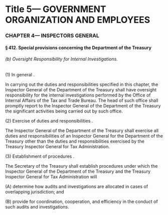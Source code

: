 
# Title 5— GOVERNMENT ORGANIZATION AND EMPLOYEES
### CHAPTER 4— INSPECTORS GENERAL
#### § 412. Special provisions concerning the Department of the Treasury
###### (b) Oversight Responsibility for Internal Investigations.

(1) In general .

In carrying out the duties and responsibilities specified in this chapter, the Inspector General of the Department of the Treasury shall have oversight responsibility for the internal investigations performed by the Office of Internal Affairs of the Tax and Trade Bureau. The head of such office shall promptly report to the Inspector General of the Department of the Treasury the significant activities being carried out by such office.

(2) Exercise of duties and responsibilities .

The Inspector General of the Department of the Treasury shall exercise all duties and responsibilities of an Inspector General for the Department of the Treasury other than the duties and responsibilities exercised by the Treasury Inspector General for Tax Administration.

(3) Establishment of procedures .

The Secretary of the Treasury shall establish procedures under which the Inspector General of the Department of the Treasury and the Treasury Inspector General for Tax Administration will

(A) determine how audits and investigations are allocated in cases of overlapping jurisdiction; and

(B) provide for coordination, cooperation, and efficiency in the conduct of such audits and investigations.
